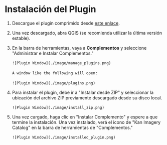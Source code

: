 # Instalación del Plugin
1. Descargue el plugin comprimido desde <a href="https://github.com/Kan-T-IT/QGIS-KICa/releases" target="_blank">este enlace</a>.

2. Una vez descargado, abra QGIS (se recomienda utilizar la última versión estable).
3. En la barra de herramientas, vaya a **Complementos** y seleccione "Administrar e Instalar Complementos."

       ![Plugin Window](./image/manage_plugins.png)

       A window like the following will open:

       ![Plugin Window](./image/plugins.png)

4. Para instalar el plugin, debe ir a "Instalar desde ZIP" y seleccionar la ubicación del archivo ZIP previamente descargado desde su disco local.

       ![Plugin Window](./image/install_zip.png)

5. Una vez cargado, haga clic en "Instalar Complemento" y espere a que termine la instalación. Una vez instalado, verá el icono de "Kan Imagery Catalog" en la barra de herramientas de "Complementos."

       ![Plugin Window](./image/installed_plugin.png)
